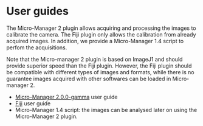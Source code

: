 # User guides

The Micro-Manager 2 plugin allows acquiring and processing the images to calibrate the camera. The Fiji plugin only allows the calibration from already acquired images. In addition, we provide a Micro-Manager 1.4 script to perfom the acquisitions.

Note that the Micro-manager 2 plugin is based on ImageJ1 and should provide superior speed than the Fiji plugin. However, the Fiji plugin should be compatible with different types of images and formats, while there is no guarantee images acquired with other softwares can be loaded in Micro-manager 2.

- [Micro-Manager 2.0.0-gamma](guide-mm2.md) user guide
- [Fiji](guide-fiji.md) user guide
- Micro-Manager 1.4 script: the images can be analysed later on using the Micro-Manager 2 plugin.